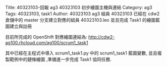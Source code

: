 Title: 40323103-回報 ag3 40323103 初步繪圖主機與連結
Category: ag3
Tags: 40323103, task1
Author: 40323103
ag3 組員 40323103 已經在 cdw2 倉儲中的 master 分支建立對應的組員 40323103.leo 並且完成 Task1 的繪圖藍圖建立與註冊

<!-- PELICAN_END_SUMMARY -->

目前所完成的 OpenShift 對應繪圖連結為: <a href="http://cdw2-ag100.rhcloud.com/ag100/scrum1_task1">http://cdw2-ag100.rhcloud.com/ag100/scrum1_task1</a>

其中已經在主程式中導入 scrum1_task1.py 中的 scrum1_task1 藍圖變數, 並且複製範例中的鏈條繪圖 ,準備進一步完成 Task1 協同任務.
